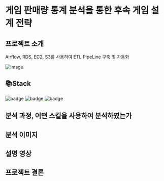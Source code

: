 # 게임 판매량 통계 분석을 통한 후속 게임 설계 전략


## 프로젝트 소개
Airflow, RDS, EC2, S3를 사용하여 ETL PipeLine 구축 및 자동화

![image](https://user-images.githubusercontent.com/109950265/221753888-f9b47e1d-f3fe-4b10-aa3c-4790297c6af0.png)

## 📚Stack

![badge](https://img.shields.io/badge/Colab-F9AB00?style=flat-square&logo=googlecolab&logoColor=white)
![badge](https://img.shields.io/badge/pandas-150458?style=flat-square&logo=pandas&logoColor=white)
![badge](https://img.shields.io/badge/scikit-learn-F7931E?style=flat-square&logo=scikitlearn&logoColor=white)

## 분석 과정, 어떤 스킬을 사용하여 분석하였는가

## 분석 이미지

## 설명 영상

## 프로젝트 결론

